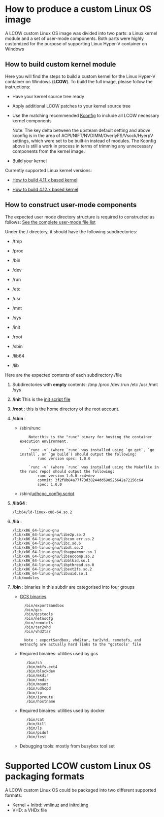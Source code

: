 

# How to produce a custom Linux OS image

A LCOW custom Linux OS image was divided into two parts: a Linux kernel module and a set of user-mode components. Both parts were highly customized for the purpose of supporting Linux Hyper-V container on Windows


## How to build custom kernel module
Here you will find the steps to build a custom kernel for the
Linux Hyper-V container on Windows (**LCOW**). To build the full image,
please follow the instructions:

- Have your kernel source tree ready

- Apply additional LCOW patches to your kernel source tree

- Use the matching recommended [Kconfig](../kernel) to include all LCOW necessary kernel components

    Note:  The key delta between the upsteam default setting and above kconfig is in the area of ACPI/NIFT/NVDIMM/OverlyFS/Vsock/HyerpV settings, which were set to be built-in instead of modules.
           The Kconfig above is still a work in process in terms of trimming any unnecessary components from the kernel image.

- Build your kernel

 Currently supported Linux kernel versions:

 - [How to build 4.11.x based kernel](../kernel/patches-4.11.x)

 - [How to build 4.12.x based kernel](../kernel/patches-4.12.x)



## How to construct user-mode components

The expected user mode directory structure is required to constructed as follows: [See the complete user-mode file list](../kernel/completeUsermodeFileLists.md)

Under the / directory, it should have the following subdirectories:

- /tmp
- /proc
- /bin
- /dev
- /run
- /etc
- /usr
- /mnt
- /sys

- /init
- /root
- /sbin
- /lib64
- /lib

Here are the expected contents of each subdirectory /file

1. Subdirectories with **empty** contents:  /tmp /proc /dev /run /etc /usr /mnt /sys

2. **/init**
   This is the [init script file](../kernel/scripts/init_script)

3. **/root** : this is the home directory of the root account.

4. **/sbin** :
    - /sbin/runc

              Note:this is the "runc" binary for hosting the container execution environment.

              `runc -v` (where `runc` was installed using `go get`, `go install`, or `go build`) should output the following:
                  runc version spec: 1.0.0

              `runc -v` (where `runc` was installed using the Makefile in the runc repo) should output the following:
                  runc version 1.0.0-rc4+dev
                  commit: 3f2f8b84a77f73d38244dd690525642a72156c64
                  spec: 1.0.0

    - /sbin/[udhcpc_config.script](https://github.com/mirror/busybox/blob/master/examples/udhcp/simple.script)

5. **/lib64** :

       /lib64/ld-linux-x86-64.so.2

6. **/lib** :

       /lib/x86_64-linux-gnu
       /lib/x86_64-linux-gnu/libe2p.so.2
       /lib/x86_64-linux-gnu/libcom_err.so.2
       /lib/x86_64-linux-gnu/libc.so.6
       /lib/x86_64-linux-gnu/libdl.so.2
       /lib/x86_64-linux-gnu/libapparmor.so.1
       /lib/x86_64-linux-gnu/libseccomp.so.2
       /lib/x86_64-linux-gnu/libblkid.so.1
       /lib/x86_64-linux-gnu/libpthread.so.0
       /lib/x86_64-linux-gnu/libext2fs.so.2
       /lib/x86_64-linux-gnu/libuuid.so.1
       /lib/modules

7. **/bin** : binaries in this subdir are categorised into four groups

    - [GCS binaries](gcsbuildinstructions.md)

            /bin/exportSandbox
            /bin/gcs
            /bin/gcstools
            /bin/netnscfg
            /bin/remotefs
            /bin/tar2vhd
            /bin/vhd2tar

            Note : exportSandbox, vhd2tar, tar2vhd, remotefs, and netnscfg are actually hard links to the "gcstools' file

    - Required binaires: utilities used by gcs

             /bin/sh
             /bin/mkfs.ext4
             /bin/blockdev
             /bin/mkdir
             /bin/rmdir
             /bin/mount
             /bin/udhcpd
             /bin/ip
             /bin/iproute
             /bin/hostname

    - Required binaires: utilities used by docker

             /bin/cat
             /bin/kill
             /bin/ls
             /bin/pidof
             /bin/test

    - Debugging tools: mostly from busybox tool set


# Supported LCOW custom Linux OS packaging formats

A LCOW custom Linux OS could be packaged into two different supported formats:
- Kernel + Initrd: vmlinuz and initrd.img
- VHD: a VHDx file
